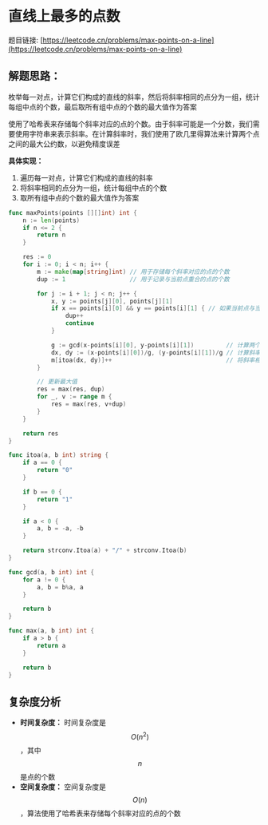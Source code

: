 # 直线上最多的点数

题目链接: [https://leetcode.cn/problems/max-points-on-a-line](https://leetcode.cn/problems/max-points-on-a-line)

## 解题思路：

枚举每一对点，计算它们构成的直线的斜率，然后将斜率相同的点分为一组，统计每组中点的个数，最后取所有组中点的个数的最大值作为答案

使用了哈希表来存储每个斜率对应的点的个数。由于斜率可能是一个分数，我们需要使用字符串来表示斜率。在计算斜率时，我们使用了欧几里得算法来计算两个点之间的最大公约数，以避免精度误差

**具体实现：**

1. 遍历每一对点，计算它们构成的直线的斜率
2. 将斜率相同的点分为一组，统计每组中点的个数
3. 取所有组中点的个数的最大值作为答案

```go
func maxPoints(points [][]int) int {
	n := len(points)
	if n <= 2 {
		return n
	}

	res := 0
	for i := 0; i < n; i++ {
		m := make(map[string]int) // 用于存储每个斜率对应的点的个数
		dup := 1                  // 用于记录与当前点重合的点的个数

		for j := i + 1; j < n; j++ {
			x, y := points[j][0], points[j][1]
			if x == points[i][0] && y == points[i][1] { // 如果当前点与当前枚举的点重合，则将 dup 加 1
				dup++
				continue
			}

			g := gcd(x-points[i][0], y-points[i][1])         // 计算两个点之间的最大公约数
			dx, dy := (x-points[i][0])/g, (y-points[i][1])/g // 计算斜率
			m[itoa(dx, dy)]++                                // 将斜率相同的点分为一组，统计每组中点的个数
		}

		// 更新最大值
		res = max(res, dup)
		for _, v := range m {
			res = max(res, v+dup)
		}
	}

	return res
}

func itoa(a, b int) string {
	if a == 0 {
		return "0"
	}

	if b == 0 {
		return "1"
	}

	if a < 0 {
		a, b = -a, -b
	}

	return strconv.Itoa(a) + "/" + strconv.Itoa(b)
}

func gcd(a, b int) int {
	for a != 0 {
		a, b = b%a, a
	}

	return b
}

func max(a, b int) int {
	if a > b {
		return a
	}

	return b
}
```

## 复杂度分析

- **时间复杂度：** 时间复杂度是 $$O(n^2)$$，其中 $$n$$ 是点的个数
- **空间复杂度：** 空间复杂度是 $$O(n)$$，算法使用了哈希表来存储每个斜率对应的点的个数
